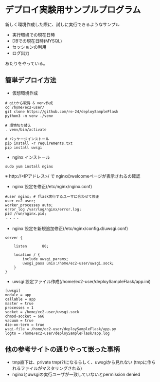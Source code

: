 # デプロイ実験用サンプルプログラム

新しく環境作成した際に、試しに実行できるようなサンプル

* 実行環境での現在日時
* DBでの現在日時(MYSQL)
* セッションの利用
* ログ出力

あたりをやっている。

## 簡単デプロイ方法

* 仮想環境作成
```
# gitから取得 & venv作成
cd /home/ec2-user/
git clone https://github.com/re-24/deploySampleFlask
python3 -m venv ./venv

# 環境切り替え
. venv/bin/activate

# パッケージインストール
pip install -r requirements.txt
pip install uwsgi
```

* nginx インストール
```
sudo yum install nginx
```
※ http://<IPアドレス>/ で nginxのwelcomeページが表示されるの確認

* nginx 設定を修正(/etc/nginx/nginx.conf)
```
#user nginx; # flask実行するユーザに合わせて修正
user ec2-user;
worker_processes auto;
error_log /var/log/nginx/error.log;
pid /run/nginx.pid;
・・・・
```

* nginx 設定を新規追加修正(/etc/nginx/config.d/uwsgi.conf)
```
server {

    listen       80;

    location / {
        include uwsgi_params;
        uwsgi_pass unix:/home/ec2-user/uwsgi.sock;
    }
}
```

* uwsgi 設定ファイル作成(/home/ec2-user/deploySampleFlask/app.ini)
```
[uwsgi]
module = app
callable = app
master = true
processes = 1
socket = /home/ec2-user/uwsgi.sock
chmod-socket = 666
vacuum = true
die-on-term = true
wsgi-file = /home/ec2-user/deploySampleFlask/app.py
logto = /home/ec2-user/deploySampleFlask/app.log
```

## 他の参考サイトの通りやって嵌った事柄
* tmp直下は、private tmp(?)になるらしく、uwsgiから見れない
  (tmpに作られるファイルがマスタリングされる)
* nginxとuwsgiの実行ユーザが一致していないとpermission denied